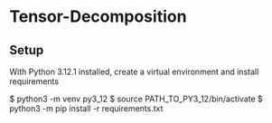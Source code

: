 # Tensor-Decomposition



## Setup

With Python 3.12.1 installed, create a virtual environment and install requirements

$ python3 -m venv py3_12
$ source PATH_TO_PY3_12/bin/activate
$ python3 -m pip install -r requirements.txt
